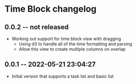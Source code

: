 # Time Block changelog

## 0.0.2 -- not released

- Working out support for time block view with dragging
  - Using d3 to handle all of the time formatting and parsing
  - Allow this view to create multiple columns on overlap

## 0.0.1 -- 2022-05-21 23:04:27

- Initial version that supports a task list and basic list
